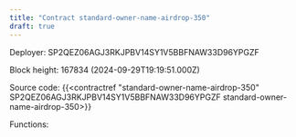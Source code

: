 ```yaml
---
title: "Contract standard-owner-name-airdrop-350"
draft: true
---
```

Deployer: SP2QEZ06AGJ3RKJPBV14SY1V5BBFNAW33D96YPGZF


 



Block height: 167834 (2024-09-29T19:19:51.000Z)

Source code: {{<contractref "standard-owner-name-airdrop-350" SP2QEZ06AGJ3RKJPBV14SY1V5BBFNAW33D96YPGZF standard-owner-name-airdrop-350>}}

Functions:


